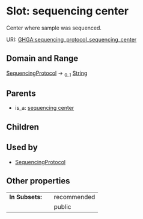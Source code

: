 
# Slot: sequencing center


Center where sample was sequenced.

URI: [GHGA:sequencing_protocol_sequencing_center](https://w3id.org/GHGA/sequencing_protocol_sequencing_center)


## Domain and Range

[SequencingProtocol](SequencingProtocol.md) &#8594;  <sub>0..1</sub> [String](types/String.md)

## Parents

 *  is_a: [sequencing center](sequencing_center.md)

## Children


## Used by

 * [SequencingProtocol](SequencingProtocol.md)

## Other properties

|  |  |  |
| --- | --- | --- |
| **In Subsets:** | | recommended |
|  | | public |

